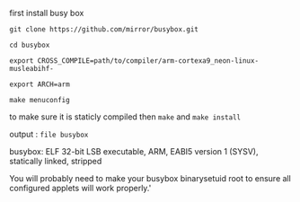 first install busy box

`git clone https://github.com/mirror/busybox.git`

`cd busybox`

`export CROSS_COMPILE=path/to/compiler/arm-cortexa9_neon-linux-musleabihf-`

`export ARCH=arm`

`make menuconfig`

to make sure it is staticly compiled then `make` and `make install`

output : `file busybox`

busybox: ELF 32-bit LSB executable, ARM, EABI5 version 1 (SYSV), statically linked, stripped

You will probably need to make your busybox binarysetuid root to ensure all configured applets will work properly.'


